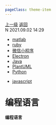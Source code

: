 ```yaml
---
pageClass: theme-item
---
```

<div class="extend-header">
    <div class="info">
        <div class="record">
            <a class="back" href="./">上一级</a>
            <a class="back" href="./">返回</a>
        </div>        
        <div class="mini">
            <span>N 2021.09.02 14:29</span>
        </div>
    </div>
    <div class="content"><div class="custom-block children"><ul><li><a href="/programmingLanguage/matlab">matlab</a></li><li><a href="/programmingLanguage/ruby">ruby</a></li><li><a href="/programmingLanguage/wechat">微信小程序</a></li><li><a href="/programmingLanguage/electron">Electron</a></li><li><a href="/programmingLanguage/java">Java</a></li><li><a href="/programmingLanguage/plantuml">PlantUML</a></li><li><a href="/programmingLanguage/python">Python</a></li></ul></div><div class="custom-block links">
<ul class="desc">
<li><a href="/javascript">javascript</a></li>
</ul>
</div></div>
</div>
<div class="content-header">
<h1>编程语言</h1><strong>编程语言</strong>
</div>
<div class="static-content">


</div>